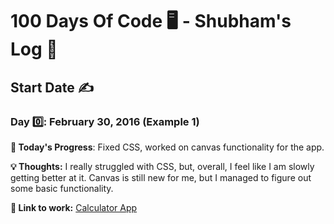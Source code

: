 # 100 Days Of Code 🖥 - Shubham's Log 🙂

## Start Date ✍️

### Day 0️⃣: February 30, 2016 (Example 1)

**📌 Today's Progress**: Fixed CSS, worked on canvas functionality for the app.

**💡 Thoughts:** I really struggled with CSS, but, overall, I feel like I am slowly getting better at it. Canvas is still new for me, but I managed to figure out some basic functionality.

**🔦 Link to work:** [Calculator App](http://www.example.com)
